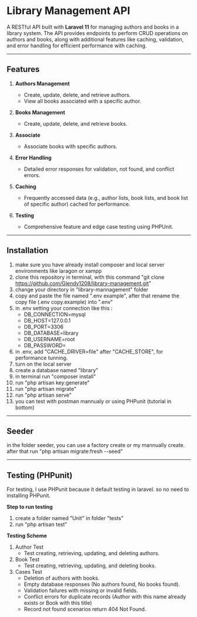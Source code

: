 # Library Management API

A RESTful API built with **Laravel 11** for managing authors and books in a library system. The API provides endpoints to perform CRUD operations on authors and books, along with additional features like caching, validation, and error handling for efficient performance with caching.

---

## Features

1. **Authors Management**
   - Create, update, delete, and retrieve authors.
   - View all books associated with a specific author.

2. **Books Management**
   - Create, update, delete, and retrieve books.

3. **Associate**
   - Associate books with specific authors.

4. **Error Handling**
   - Detailed error responses for validation, not found, and conflict errors.

5. **Caching**
   - Frequently accessed data (e.g., author lists, book lists, and book list of specific author) cached for performance.

6. **Testing**
   - Comprehensive feature and edge case testing using PHPUnit.

---

## Installation
1. make sure you have already install composer and local server environments like laragon or xampp
2. clone this repository in terminal, with this command "git clone  https://github.com/Glendy1208/library-management.git"
3. change your directory in "library-mannagement" folder
4. copy and paste the file named ".env example", after that rename the copy file (.env copy.example) into ".env"
5. in .env setting your connection like this :
    - DB_CONNECTION=mysql
    - DB_HOST=127.0.0.1
    - DB_PORT=3306
    - DB_DATABASE=library
    - DB_USERNAME=root
    - DB_PASSWORD=
5. in .env, add "CACHE_DRIVER=file" after "CACHE_STORE", for performance tunning.
6. turn on the local server
7. create a database named "library"
8. in terminal run "composer install"
9. run "php artisan key:generate"
10. run "php artisan migrate"
11. run "php artisan serve"
12. you can test with postman mannualy or using PHPunit (tutorial in bottom) 

---

## Seeder
in the folder seeder, you can use a factory create or my mannually create. <br>
after that run "php artisan migrate:fresh --seed"

---

## Testing (PHPunit)
For testing, I use PHPunit because it default testing in laravel. so no need to installing PHPunit.


**Step to run testing**
1. create a folder named "Unit" in folder "tests"
2. run "php artisan test"

**Testing Scheme**
1. Author Test
    - Test creating, retrieving, updating, and deleting authors.
2. Book Test
    - Test creating, retrieving, updating, and deleting books.
3. Cases Test
    - Deletion of authors with books.
    - Empty database responses (No authors found, No books found).
    - Validation failures with missing or invalid fields.
    - Conflict errors for duplicate records (Author with this name already exists or Book with this title)
    - Record not found scenarios return 404 Not Found.